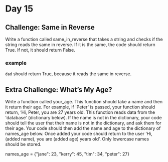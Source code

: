 # Day 15

## Challenge: Same in Reverse
Write a function called same_in_reverse that takes a string and checks if the string reads the same in reverse.
If it is the same, the code should return True.
If not, it should return False.
### example
`dad` should return True, because it reads the same in reverse.

## Extra Challenge: What’s My Age?
Write a function called your_age. This function should take a name and then it return their age. For example, if 'Peter' is passed, your function should return, ‘Hi, Peter, you are 27 years old.
This function reads data from the 'database' (dictionary below). If the name is not in the dictionary, your code should tell the user that their name is not in the dictionary, and ask them for their age. Your code should then add the name and age to the dictionary of names_age below. Once added your code should return to the user ‘Hi, (added name), you are (added age) years old’. Only lowercase names should be stored.

names_age = {"jane": 23, "kerry": 45, "tim": 34, “peter": 27}
